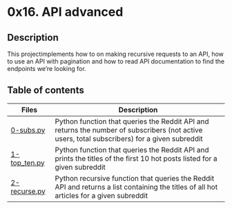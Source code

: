 # 0x16. API advanced

## Description
This projectimplements how to  on making recursive requests to an API, how to use an API with pagination and how to read API documentation to find the endpoints we’re looking for.

## Table of contents
Files | Description
----- | -----------
[0-subs.py](./0-subs.py) | Python function that queries the Reddit API and returns the number of subscribers (not active users, total subscribers) for a given subreddit
[1-top_ten.py](./1-top_ten.py) | Python function that queries the Reddit API and prints the titles of the first 10 hot posts listed for a given subreddit
[2-recurse.py](./2-recurse.py) | Python recursive function that queries the Reddit API and returns a list containing the titles of all hot articles for a given subreddit
